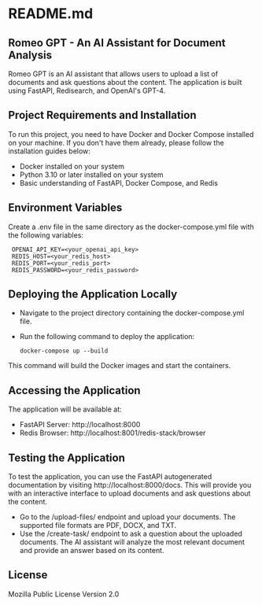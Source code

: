# README.md

## Romeo GPT - An AI Assistant for Document Analysis

Romeo GPT is an AI assistant that allows users to upload a list of documents and ask questions about the content. The application is built using FastAPI, Redisearch, and OpenAI's GPT-4.

## Project Requirements and Installation

To run this project, you need to have Docker and Docker Compose installed on your machine. If you don't have them already, please follow the installation guides below:

- Docker installed on your system
- Python 3.10 or later installed on your system
- Basic understanding of FastAPI, Docker Compose, and Redis

## Environment Variables

Create a .env file in the same directory as the docker-compose.yml file with the following variables:

   ```
    OPENAI_API_KEY=<your_openai_api_key>
    REDIS_HOST=<your_redis_host>
    REDIS_PORT=<your_redis_port>
    REDIS_PASSWORD=<your_redis_password>
   ```

## Deploying the Application Locally
- Navigate to the project directory containing the docker-compose.yml file.
- Run the following command to deploy the application:

   ```
   docker-compose up --build
   ```
This command will build the Docker images and start the containers.


## Accessing the Application
The application will be available at:
- FastAPI Server: http://localhost:8000
- Redis Browser: http://localhost:8001/redis-stack/browser


## Testing the Application
To test the application, you can use the FastAPI autogenerated documentation by visiting http://localhost:8000/docs. This will provide you with an interactive interface to upload documents and ask questions about the content.
- Go to the /upload-files/ endpoint and upload your documents. The supported file formats are PDF, DOCX, and TXT.
- Use the /create-task/ endpoint to ask a question about the uploaded documents. The AI assistant will analyze the most relevant document and provide an answer based on its content.

## License
Mozilla Public License Version 2.0

